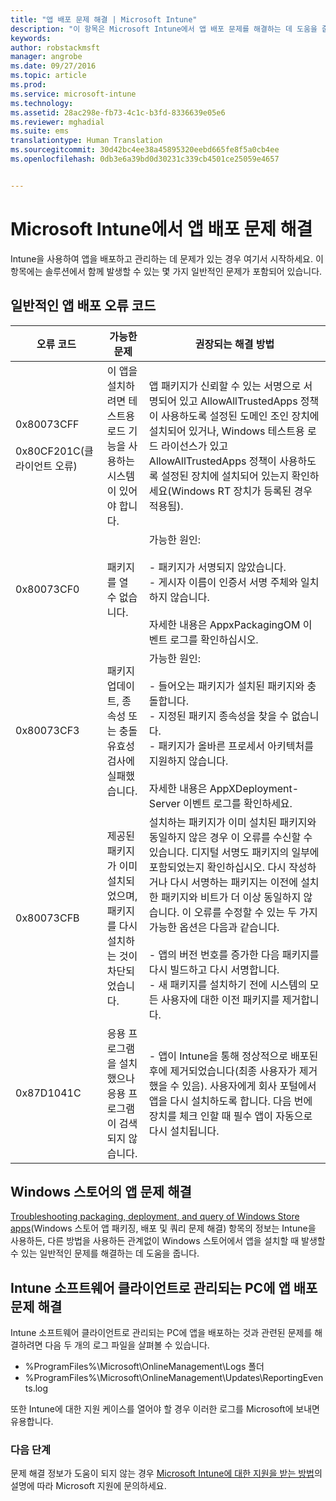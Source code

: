 ```yaml
---
title: "앱 배포 문제 해결 | Microsoft Intune"
description: "이 항목은 Microsoft Intune에서 앱 배포 문제를 해결하는 데 도움을 줍니다."
keywords: 
author: robstackmsft
manager: angrobe
ms.date: 09/27/2016
ms.topic: article
ms.prod: 
ms.service: microsoft-intune
ms.technology: 
ms.assetid: 28ac298e-fb73-4c1c-b3fd-8336639e05e6
ms.reviewer: mghadial
ms.suite: ems
translationtype: Human Translation
ms.sourcegitcommit: 30d42bc4ee38a45895320eebd665fe8f5a0cb4ee
ms.openlocfilehash: 0db3e6a39bd0d30231c339cb4501ce25059e4657


---
```


# Microsoft Intune에서 앱 배포 문제 해결
Intune을 사용하여 앱을 배포하고 관리하는 데 문제가 있는 경우 여기서 시작하세요. 이 항목에는 솔루션에서 함께 발생할 수 있는 몇 가지 일반적인 문제가 포함되어 있습니다.

## 일반적인 앱 배포 오류 코드

|오류 코드|가능한 문제|권장되는 해결 방법|
|--------------|--------------------|------------------------|
|0x80073CFF<br /><br />0x80CF201C(클라이언트 오류)|이 앱을 설치하려면 테스트용 로드 기능을 사용하는 시스템이 있어야 합니다.|앱 패키지가 신뢰할 수 있는 서명으로 서명되어 있고 AllowAllTrustedApps 정책이 사용하도록 설정된 도메인 조인 장치에 설치되어 있거나, Windows 테스트용 로드 라이선스가 있고 AllowAllTrustedApps 정책이 사용하도록 설정된 장치에 설치되어 있는지 확인하세요(Windows RT 장치가 등록된 경우 적용됨).|
|0x80073CF0|패키지를 열 수 없습니다.|가능한 원인:<br /><br />-   패키지가 서명되지 않았습니다.<br />-   게시자 이름이 인증서 서명 주체와 일치하지 않습니다.<br /><br />자세한 내용은 AppxPackagingOM 이벤트 로그를 확인하십시오.|
|0x80073CF3|패키지 업데이트, 종속성 또는 충돌 유효성 검사에 실패했습니다.|가능한 원인:<br /><br />-   들어오는 패키지가 설치된 패키지와 충돌합니다.<br />-   지정된 패키지 종속성을 찾을 수 없습니다.<br />-   패키지가 올바른 프로세서 아키텍처를 지원하지 않습니다.<br /><br />자세한 내용은 AppXDeployment-Server 이벤트 로그를 확인하세요.|
|0x80073CFB|제공된 패키지가 이미 설치되었으며, 패키지를 다시 설치하는 것이 차단되었습니다.|설치하는 패키지가 이미 설치된 패키지와 동일하지 않은 경우 이 오류를 수신할 수 있습니다. 디지털 서명도 패키지의 일부에 포함되었는지 확인하십시오. 다시 작성하거나 다시 서명하는 패키지는 이전에 설치한 패키지와 비트가 더 이상 동일하지 않습니다. 이 오류를 수정할 수 있는 두 가지 가능한 옵션은 다음과 같습니다.<br /><br />-   앱의 버전 번호를 증가한 다음 패키지를 다시 빌드하고 다시 서명합니다.<br />-   새 패키지를 설치하기 전에 시스템의 모든 사용자에 대한 이전 패키지를 제거합니다.|
|0x87D1041C|응용 프로그램을 설치했으나 응용 프로그램이 검색되지 않습니다.|- 앱이 Intune을 통해 정상적으로 배포된 후에 제거되었습니다(최종 사용자가 제거했을 수 있음). 사용자에게 회사 포털에서 앱을 다시 설치하도록 합니다. 다음 번에 장치를 체크 인할 때 필수 앱이 자동으로 다시 설치됩니다.|

## Windows 스토어의 앱 문제 해결

[Troubleshooting packaging, deployment, and query of Windows Store apps](https://msdn.microsoft.com/library/windows/desktop/hh973484.aspx)(Windows 스토어 앱 패키징, 배포 및 쿼리 문제 해결) 항목의 정보는 Intune을 사용하든, 다른 방법을 사용하든 관계없이 Windows 스토어에서 앱을 설치할 때 발생할 수 있는 일반적인 문제를 해결하는 데 도움을 줍니다.

## Intune 소프트웨어 클라이언트로 관리되는 PC에 앱 배포 문제 해결
Intune 소프트웨어 클라이언트로 관리되는 PC에 앱을 배포하는 것과 관련된 문제를 해결하려면 다음 두 개의 로그 파일을 살펴볼 수 있습니다.
- %ProgramFiles%\Microsoft\OnlineManagement\Logs 폴더
- %ProgramFiles%\Microsoft\OnlineManagement\Updates\ReportingEvents.log

또한 Intune에 대한 지원 케이스를 열어야 할 경우 이러한 로그를 Microsoft에 보내면 유용합니다.


### 다음 단계
문제 해결 정보가 도움이 되지 않는 경우 [Microsoft Intune에 대한 지원을 받는 방법](how-to-get-support-for-microsoft-intune.md)의 설명에 따라 Microsoft 지원에 문의하세요.



<!--HONumber=Sep16_HO4-->


